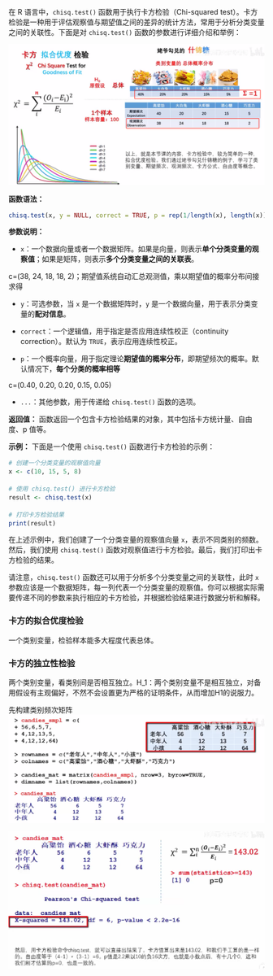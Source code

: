 在 R 语言中，`chisq.test()` 函数用于执行卡方检验（Chi-squared test）。卡方检验是一种用于评估观察值与期望值之间的差异的统计方法，常用于分析分类变量之间的关联性。下面是对 `chisq.test()` 函数的参数进行详细介绍和举例：

![Pasted image 20231120135431](attachments/Pasted%20image%2020231120135431.png)

**函数语法：**
```R
chisq.test(x, y = NULL, correct = TRUE, p = rep(1/length(x), length(x)), ...)
```

**参数说明：**

- `x`：一个数据向量或者一个数据矩阵。如果是向量，则表示**单个分类变量的观察值**；如果是矩阵，则表示**多个分类变量之间的关联表**。

c=(38, 24, 18, 18, 2)；期望值系统自动汇总观测值，乘以期望值的概率分布间接求得

- `y`：可选参数，当 `x` 是一个数据矩阵时，`y` 是一个数据向量，用于表示分类变量的**配对信息**。

- `correct`：一个逻辑值，用于指定是否应用连续性校正（continuity correction）。默认为 `TRUE`，表示应用连续性校正。

- `p`：一个概率向量，用于指定理论**期望值的概率分布**，即期望频次的概率。默认情况下，**每个分类的概率相等**

c=(0.40, 0.20, 0.20, 0.15, 0.05)


- `...`：其他参数，用于传递给 `chisq.test()` 函数的选项。

**返回值：**
函数返回一个包含卡方检验结果的对象，其中包括卡方统计量、自由度、p 值等。

**示例：**
下面是一个使用 `chisq.test()` 函数进行卡方检验的示例：

```R
# 创建一个分类变量的观察值向量
x <- c(10, 15, 5, 8)

# 使用 chisq.test() 进行卡方检验
result <- chisq.test(x)

# 打印卡方检验结果
print(result)
```

在上述示例中，我们创建了一个分类变量的观察值向量 `x`，表示不同类别的频数。然后，我们使用 `chisq.test()` 函数对观察值进行卡方检验。最后，我们打印出卡方检验的结果。

请注意，`chisq.test()` 函数还可以用于分析多个分类变量之间的关联性，此时 `x` 参数应该是一个数据矩阵，每一列代表一个分类变量的观察值。你可以根据实际需要传递不同的参数来执行相应的卡方检验，并根据检验结果进行数据分析和解释。

### 卡方的拟合优度检验
一个类别变量，检验样本能多大程度代表总体。

### 卡方的独立性检验
两个类别变量，看类别间是否相互独立。H_1：两个类别变量不是相互独立，对备用假设有主观偏好，不然不会设置更为严格的证明条件，从而增加H1的说服力。

先构建类别频次矩阵
![Pasted image 20231120142431](attachments/Pasted%20image%2020231120142431.png)


![Pasted image 20231120142440](attachments/Pasted%20image%2020231120142440.png)